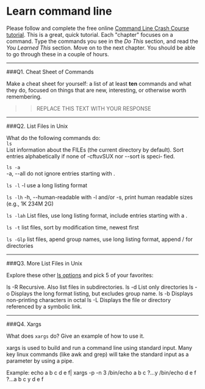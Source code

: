 # Learn command line

Please follow and complete the free online [Command Line Crash Course
tutorial](http://cli.learncodethehardway.org/book/). This is a great,
quick tutorial. Each "chapter" focuses on a command. Type the commands
you see in the _Do This_ section, and read the _You Learned This_
section. Move on to the next chapter. You should be able to go through
these in a couple of hours.

---

###Q1.  Cheat Sheet of Commands  

Make a cheat sheet for yourself: a list of at least **ten** commands and what they do, focused on things that are new, interesting, or otherwise worth remembering.

> > REPLACE THIS TEXT WITH YOUR RESPONSE

---

###Q2.  List Files in Unix   

What do the following commands do:  
`ls`  
  List  information  about  the FILEs (the current directory by default).
       Sort entries alphabetically if none of -cftuvSUX nor --sort  is  speci‐
       fied.

`ls -a`  
       -a, --all
              do not ignore entries starting with .

`ls -l`   -l     use a long listing format

`ls -lh`   -h, --human-readable
              with -l and/or -s, print human readable sizes (e.g., 1K 234M 2G)


`ls -lah`  List files, use long listing format, include entries starting with a .

`ls -t`    list files, sort by modification time, newest first

`ls -Glp`  list files, apend group names, use long listing format, append / for directories

---

###Q3.  More List Files in Unix  

Explore these other [ls options](http://www.techonthenet.com/unix/basic/ls.php) and pick 5 of your favorites:

ls -R   Recursive. Also list files in subdirectories.
ls -d   List only directories
ls -o   Displays the long format listing, but excludes group name.
ls -b   Displays non-printing characters in octal
ls -L   Displays the file or directory referenced by a symbolic link.



---

###Q4.  Xargs   

What does `xargs` do? Give an example of how to use it.

xargs is used to build and run a command line using standard input.  Many key linux commands (like awk and grep) will take the standard input as a parameter by using a pipe.

Example:
echo a b c d e f| xargs -p -n 3
/bin/echo a b c ?...y
/bin/echo d e f ?...a b c
y
d e f

 

